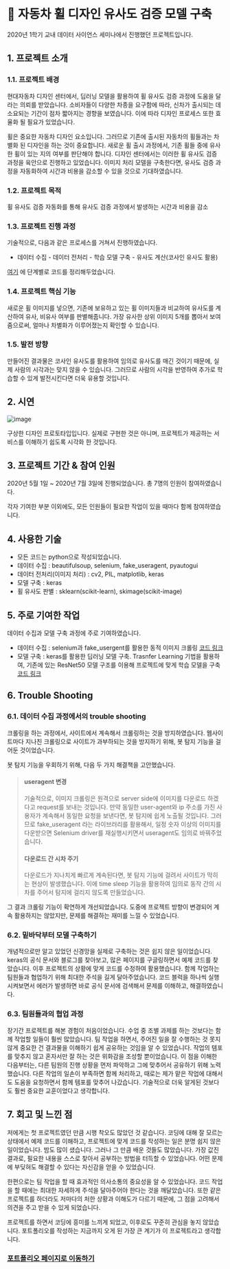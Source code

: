 # 🚙 자동차 휠 디자인 유사도 검증 모델 구축

2020년 1학기 교내 데이터 사이언스 세미나에서 진행했던 프로젝트입니다.

## 1. 프로젝트 소개

### 1.1. 프로젝트 배경
현대자동차 디자인 센터에서, 딥러닝 모델을 활용하여 휠 유사도 검증 과정에 도움을 달라는 의뢰를 받았습니다. 소비자들이 다양한 차종을 요구함에 따라, 신차가 출시되는 데 소요되는 기간이 점차 짧아지는 경향을 보였습니다. 이에 따라 디자인 프로세스 또한 효율화 될 필요가 있었습니다. 

휠은 중요한 자동차 디자인 요소입니다. 그러므로 기존에 출시된 자동차의 휠들과는 차별화 된 디자인을 하는 것이 중요합니다. 새로운 휠 출시 과정에서, 기존 휠들 중에 유사한 휠이 있는 지의 여부를 판단해야 합니다. 디자인 센터에서는 이러한 휠 유사도 검증 과정을 육안으로 진행하고 있었습니다. 이미지 처리 모델을 구축한다면, 유사도 검증 과정을 자동화하여 시간과 비용을 감소할 수 있을 것으로 기대하였습니다. 

### 1.2. 프로젝트 목적
휠 유사도 검증 자동화를 통해 유사도 검증 과정에서 발생하는 시간과 비용을 감소

### 1.3. 프로젝트 진행 과정

기술적으로, 다음과 같은 프로세스를 거쳐서 진행하였습니다.
* 데이터 수집 - 데이터 전처리 - 학습 모델 구축 - 유사도 계산(코사인 유사도 활용)

[여기](https://github.com/Woonggss/2020-deep-learning-project/tree/main/Hyundai-Project-master) 에 단계별로 코드를 정리해두었습니다.

### 1.4. 프로젝트 핵심 기능

새로운 휠 이미지를 넣으면, 기존에 보유하고 있는 휠 이미지들과 비교하여 유사도를 계산하여 유사, 비유사 여부를 판별해줍니다. 가장 유사한 상위 이미지 5개를 뽑아서 보여줌으로써, 얼마나 차별화가 이루어졌는지 확인할 수 있습니다.

### 1.5. 발전 방향

만들어진 결과물은 코사인 유사도를 활용하여 임의로 유사도를 매긴 것이기 때문에, 실제 사람의 시각과는 맞지 않을 수 있습니다. 그러므로 사람의 시각을 반영하여 추가로 학습할 수 있게 발전시킨다면 더욱 유용할 것입니다.

## 2. 시연

![image](https://user-images.githubusercontent.com/88834958/134860426-9c87e45d-44ed-4388-8d3f-67ee363ee9c9.png)

구상한 디자인 프로토타입입니다. 실제로 구현한 것은 아니며, 프로젝트가 제공하는 서비스를 이해하기 쉽도록 시각화 한 것입니다.


## 3. 프로젝트 기간 & 참여 인원

2020년 5월 1일 ~ 2020년 7월 3일에 진행되었습니다. 총 7명의 인원이 참여하였습니다.

각자 기여한 부분 이외에도, 모든 인원들이 필요한 작업이 있을 때마다 함께 참여하였습니다.

## 4. 사용한 기술

* 모든 코드는 python으로 작성되었습니다.
* 데이터 수집 : beautifulsoup, selenium, fake_useragent, pyautogui
* 데이터 전처리(이미지 처리) : cv2, PIL, matplotlib, keras
* 모델 구축 : keras
* 휠 유사도 판별 : sklearn(scikit-learn), skimage(scikit-image)

## 5. 주로 기여한 작업

데이터 수집과 모델 구축 과정에 주로 기여하였습니다.

* 데이터 수집 : selenium과 fake_usergent를 활용한 동적 이미지 크롤링 [코드 링크](https://github.com/Woonggss/2020-deep-learning-project/blob/main/Hyundai-Project-master/%EB%8D%B0%EC%9D%B4%ED%84%B0%20%EC%88%98%EC%A7%91/Netcarshow_Crawling-Seonmin%2CSewoong.ipynb)
* 모델 구축 : keras를 활용한 딥러닝 모델 구축. Trasnfer Learning 기법을 활용하여, 기존에 있는 ResNet50 모델 구조를 이용해 프로젝트에 맞게 학습 모델을 구축 [코드 링크](https://github.com/Woonggss/2020-deep-learning-project/blob/main/Hyundai-Project-master/%ED%95%99%EC%8A%B5%20%EB%AA%A8%EB%8D%B8%20%EA%B5%AC%EC%B6%95/Transfer_Learning.ipynb)

## 6. Trouble Shooting

### 6.1. 데이터 수집 과정에서의 trouble shooting

크롤링을 하는 과정에서, 사이트에서 계속해서 크롤링하는 것을 방지하였습니다. 웹사이트마다 지나친 크롤링으로 사이트가 과부하되는 것을 방지하기 위해, 봇 탐지 기능을 걸어둔 것이었습니다.

봇 탐지 기능을 우회하기 위해, 다음 두 가지 해결책을 고안했습니다.

> #### useragent 변경
> 기술적으로, 이미지 크롤링은 원격으로 server side에 이미지를 다운로드 하겠다고 request를 보내는 것입니다. 만약 동일한 user-agent와 ip 주소를 가진 사용자가 계속해서 동일한 요청을 보낸다면, 봇 탐지에 쉽게 노출될 것입니다. 그러므로 fake_useragent 라는 라이브러리를 활용해서, 일정 숫자 이상의 이미지를 다운받으면 Selenium driver를 재실행시키면서 useragent도 임의로 바꿔주었습니다.
>
> #### 다운로드 간 시차 주기
> 다운로드가 지나치게 빠르게 계속된다면, 봇 탐지 기능에 걸려서 사이트가 막히는 현상이 발생했습니다. 이에 time sleep 기능을 활용하여 임의로 동작 간의 시차를 주어서 탐지에 걸리지 않도록 만들었습니다.

그 결과 크롤링 기능이 확연하게 개선되었습니다. 도중에 프로젝트 방향이 변경되어 계속 활용하지는 않았지만, 문제를 해결하는 재미를 느낄 수 있었습니다.

### 6.2. 밑바닥부터 모델 구축하기

개념적으로만 알고 있었던 신경망을 실제로 구축하는 것은 쉽지 않은 일이었습니다. keras의 공식 문서와 블로그를 찾아보고, 많은 페이지를 구글링하면서 예제 코드를 찾았습니다. 이후 프로젝트의 상황에 맞게 코드를 수정하여 활용했습니다. 함께 작업하는 팀원들과 협업하기 위해 최대한 주석을 길게 달아주었습니다. 코드 블럭을 하나씩 실행시켜보면서 에러가 발생하면 바로 공식 문서에 검색해서 문제를 이해하고, 해결하였습니다.

### 6.3. 팀원들과의 협업 과정

장기간 프로젝트를 해본 경험이 처음이었습니다. 수업 중 조별 과제를 하는 것보다는 함께 작업할 일들이 훨씬 많았습니다. 팀 작업을 하면서, 주어진 일을 잘 수행하는 것 못지 않게 중요한 건 결과물을 이해하기 쉽게 공유하는 것임을 알 수 있었습니다. 작업의 템포를 맞추지 않고 혼자서만 잘 하는 것은 위화감을 조성할 뿐이었습니다. 이 점을 이해한 다음부터는, 다른 팀원의 진행 상황을 먼저 파악하고 그에 맞추어서 공유하기 위해 노력했습니다. 다른 작업의 일손이 부족하면 함께 처리하고, 때로는 제가 맡은 작업에 대해서도 도움을 요청하면서 함께 템포를 맞추어 나갔습니다. 기술적으로 더욱 알게된 것보다도 훨씬 중요한 교훈이었다고 생각합니다.



## 7. 회고 및 느낀 점

저에게는 첫 프로젝트였던 만큼 시행 착오도 많았던 것 같습니다. 코딩에 대해 잘 모르는 상태에서 예제 코드를 이해하고, 프로젝트에 맞게 코드를 작성하는 일은 분명 쉽지 않은 일이었습니다. 밤도 많이 샜습니다. 그러나 그 만큼 배운 것들도 많았습니다. 가장 값진 결과로, 필요한 내용을 스스로 찾아서 공부하는 방법을 터득할 수 있었습니다. 어떤 문제에 부딪혀도 해결할 수 있다는 자신감을 얻을 수 있었습니다. 

한편으로는 팀 작업을 할 때 효과적인 의사소통의 중요성을 알 수 있었습니다. 코드 작업을 할 때에는 최대한 자세하게 주석을 달아주어야 한다는 것을 깨달았습니다. 또한 같은 프로젝트를 하더라도 저마다의 처한 상황과 이해도가 다르기 때문에, 그 점을 고려해서 의견을 주고 받을 수 있게 되었습니다. 

프로젝트를 하면서 코딩에 흥미를 느끼게 되었고, 이후로도 꾸준히 관심을 놓지 않았습니다. 포트폴리오를 작성하는 지금까지 오게 된 가장 큰 계기가 이 프로젝트라고 생각합니다.

### [포트폴리오 페이지로 이동하기](https://github.com/Woonggss/portfolio)

